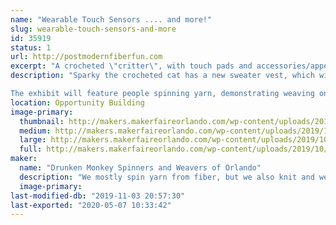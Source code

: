 ```yaml
---
name: "Wearable Touch Sensors .... and more!"
slug: wearable-touch-sensors-and-more
id: 35919
status: 1
url: http://postmodernfiberfun.com
excerpt: "A crocheted \"critter\", with touch pads and accessories/appendages of handspun conductive yarn to touch and interact with, plus handwoven fabric with touch sensors.  Demo of spinning and weaving yarn.  Free take-away activity."
description: "Sparky the crocheted cat has a new sweater vest, which will have an Adafruit Circuit Playground Express on its \"chest\" (think Iron Man).  The CPE has build in LEDs, sound, etc. which will be activated by touching various conductive areas/appendages.  Conductive fiber spun and plyed with orange wool yarn will be used to make touch pads and a hat/appendage.  Small handwoven fabric pieces also have touch sensors woven in, with either conductive thread or handspun conductive yarn for the sensor area.  The Cat Cube has a conductive ear on the cat face, and conductive crocheted blocks on each side, again using an Adafruit Circuit Playground Express.

The exhibit will feature people spinning yarn, demonstrating weaving on different types of looms, and a free take-away (or do it now) weaving activity."
location: Opportunity Building
image-primary:
  thumbnail: http://makers.makerfaireorlando.com/wp-content/uploads/2019/10/sparky-poses-with-circuit-playground-express-small-150x150.jpg
  medium: http://makers.makerfaireorlando.com/wp-content/uploads/2019/10/sparky-poses-with-circuit-playground-express-small-117x300.jpg
  large: http://makers.makerfaireorlando.com/wp-content/uploads/2019/10/sparky-poses-with-circuit-playground-express-small.jpg
  full: http://makers.makerfaireorlando.com/wp-content/uploads/2019/10/sparky-poses-with-circuit-playground-express-small.jpg
maker:
  name: "Drunken Monkey Spinners and Weavers of Orlando"
  description: "We mostly spin yarn from fiber, but we also knit and weave.  We include new tools (EL wire, Arduino, Raspberry Pi, particle photon, RFID tags, sensors, LEDs, etc.) with traditional techniques to make e-textiles.  "
  image-primary: 
last-modified-db: "2019-11-03 20:57:30"
last-exported: "2020-05-07 10:33:42"
---
```

